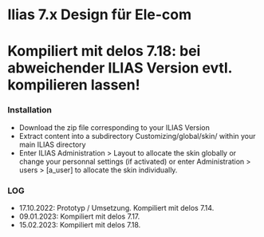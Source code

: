 # **Ilias 7.x Design für Ele-com**
# **Kompiliert mit delos 7.18: bei abweichender ILIAS Version evtl. kompilieren lassen!**

### **Installation**

* Download the zip file corresponding to your ILIAS Version
* Extract content into a subdirectory Customizing/global/skin/ within your main ILIAS directory
* Enter ILIAS Administration > Layout to allocate the skin globally or change your personnal settings (if activated) or enter Administration > users > [a_user] to allocate the skin individually.

### **LOG**
* 17.10.2022: Prototyp / Umsetzung. Kompiliert mit delos 7.14.
* 09.01.2023: Kompiliert mit delos 7.17.
* 15.02.2023: Kompiliert mit delos 7.18.